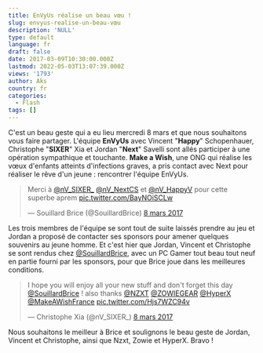 ```yaml
---
title: EnVyUs réalise un beau vœu !
slug: envyus-realise-un-beau-vœu
description: 'NULL'
type: default
language: fr
draft: false
date: 2017-03-09T10:30:00.000Z
lastmod: 2022-05-03T13:07:39.000Z
views: '1793'
author: Aks
country: fr
categories:
  - Flash
tags: []
---
```

C'est un beau geste qui a eu lieu mercredi 8 mars et que nous souhaitons vous faire partager. L'équipe **EnVyUs** avec Vincent "**Happy**" Schopenhauer, Christophe "**SIXER**" Xia et Jordan "**Next**" Savelli sont allés participer à une opération sympathique et touchante. **Make a Wish**, une ONG qui réalise les vœux d'enfants atteints d'infections graves, a pris contact avec Next pour réaliser le rêve d'un jeune : rencontrer l'équipe EnVyUs. 

> Merci à [@nV\_SIXER\_](https://twitter.com/nV%5FSIXER%5F) [@nV\_NextCS](https://twitter.com/nV%5FNextCS) et [@nV\_HappyV](https://twitter.com/nV%5FHappyV) pour cette superbe aprem [pic.twitter.com/BayNOiSCLw](https://t.co/BayNOiSCLw)
> 
> — Souillard Brice (@SouillardBrice) [8 mars 2017](https://twitter.com/SouillardBrice/status/839537255131856907)

Les trois membres de l'équipe se sont tout de suite laissés prendre au jeu et Jordan a proposé de contacter ses sponsors pour amener quelques souvenirs au jeune homme. Et c'est hier que Jordan, Vincent et Christophe se sont rendus chez [@SouillardBrice](https://twitter.com/SouillardBrice), avec un PC Gamer tout beau tout neuf en partie fourni par les sponsors, pour que Brice joue dans les meilleures conditions. 

> I hope you will enjoy all your new stuff and don't forget this day [@SouillardBrice](https://twitter.com/SouillardBrice) ! also thanks [@NZXT](https://twitter.com/NZXT) [@ZOWIEGEAR](https://twitter.com/ZOWIEGEAR) [@HyperX](https://twitter.com/HyperX) [@MakeAWishFrance](https://twitter.com/MakeAWishFrance) [pic.twitter.com/Hjs7WZC94v](https://t.co/Hjs7WZC94v)
> 
> — Christophe Xia (@nV\_SIXER\_) [8 mars 2017](https://twitter.com/nV%5FSIXER%5F/status/839549550981427200)

Nous souhaitons le meilleur à Brice et soulignons le beau geste de Jordan, Vincent et Christophe, ainsi que Nzxt, Zowie et HyperX. Bravo ! 
